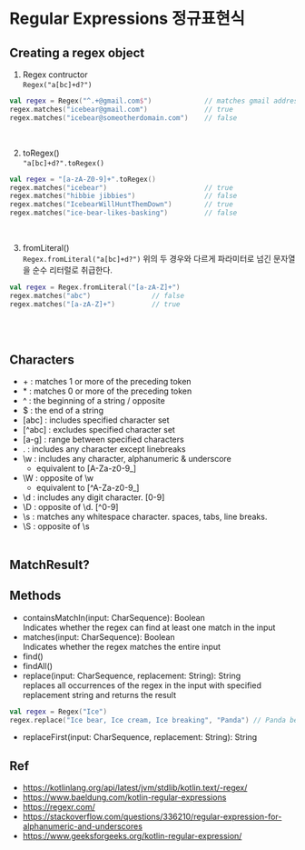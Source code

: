 # Regular Expressions 정규표현식 

## Creating a regex object
1. Regex contructor   
`Regex("a[bc]+d?")`

```Kotlin
val regex = Regex("^.+@gmail.com$")             // matches gmail address 
regex.matches("icebear@gmail.com")              // true
regex.matches("icebear@someotherdomain.com")    // false
```    
<br/>

2. toRegex()  
`"a[bc]+d?".toRegex()`

```Kotlin
val regex = "[a-zA-Z0-9]+".toRegex()
regex.matches("icebear")                        // true
regex.matches("hibbie jibbies")                 // false
regex.matches("IcebearWillHuntThemDown")        // true
regex.matches("ice-bear-likes-basking")         // false
```
<br/>

3. fromLiteral()  
`Regex.fromLiteral("a[bc]+d?")` 위의 두 경우와 다르게 파라미터로 넘긴 문자열을 순수 리터럴로 취급한다.  

```Kotlin
val regex = Regex.fromLiteral("[a-zA-Z]+")
regex.matches("abc")               // false
regex.matches("[a-zA-Z]+")         // true
```
</br></br>

## Characters
- \+ : matches 1 or more of the preceding token
- \* : matches 0 or more of the preceding token
- ^ : the beginning of a string / opposite
- $ : the end of a string
- [abc] : includes specified character set
- [^abc] : excludes specified character set
- [a-g] : range between specified characters
- . : includes any character except linebreaks
- \w : includes any character, alphanumeric & underscore
    + equivalent to [A-Za-z0-9_]
- \W : opposite of \w
    + equivalent to [^A-Za-z0-9_]
- \d : includes any digit character. [0-9]
- \D : opposite of \d. [^0-9]
- \s : matches any whitespace character. spaces, tabs, line breaks.
- \S : opposite of \s
</br></br>

## MatchResult?

## Methods
- containsMatchIn(input: CharSequence): Boolean  
Indicates whether the regex can find at least one match in the input
- matches(input: CharSequence): Boolean  
Indicates whether the regex matches the entire input
- find()
- findAll()
- replace(input: CharSequence, replacement: String): String  
replaces all occurrences of the regex in the input with specified replacement string and returns the result
```Kotlin
val regex = Regex("Ice")
regex.replace("Ice bear, Ice cream, Ice breaking", "Panda") // Panda bear, Panda cream, Panda breaking
```
- replaceFirst(input: CharSequence, replacement: String): String


## Ref
- https://kotlinlang.org/api/latest/jvm/stdlib/kotlin.text/-regex/
- https://www.baeldung.com/kotlin-regular-expressions
- https://regexr.com/
- https://stackoverflow.com/questions/336210/regular-expression-for-alphanumeric-and-underscores
- https://www.geeksforgeeks.org/kotlin-regular-expression/
